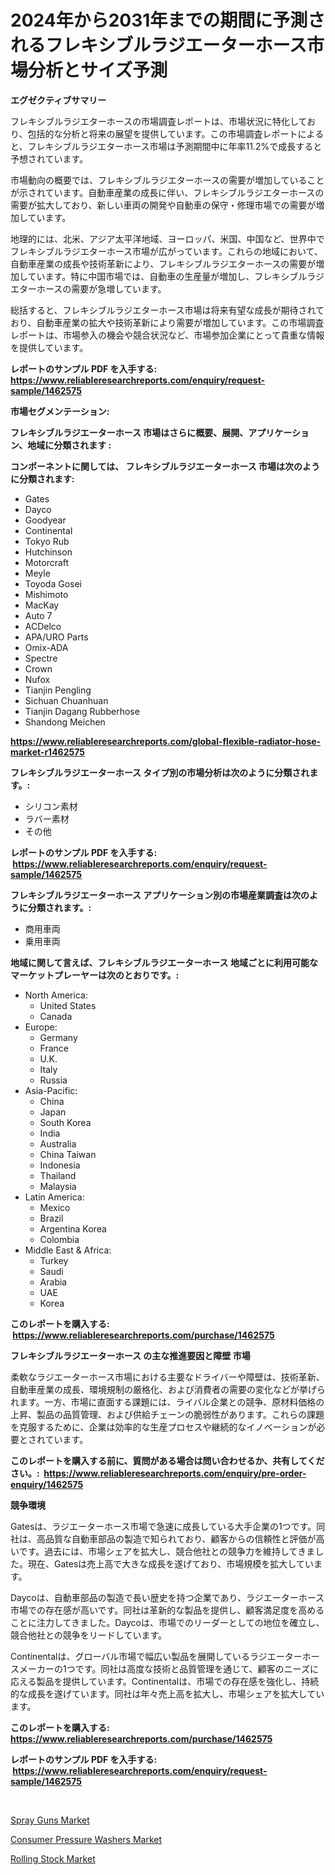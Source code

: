 <p><h1>2024年から2031年までの期間に予測されるフレキシブルラジエーターホース市場分析とサイズ予測</h1></p><p><strong>エグゼクティブサマリー</strong></p>
<p><p>フレキシブルラジエターホースの市場調査レポートは、市場状況に特化しており、包括的な分析と将来の展望を提供しています。この市場調査レポートによると、フレキシブルラジエターホース市場は予測期間中に年率11.2%で成長すると予想されています。</p><p>市場動向の概要では、フレキシブルラジエターホースの需要が増加していることが示されています。自動車産業の成長に伴い、フレキシブルラジエターホースの需要が拡大しており、新しい車両の開発や自動車の保守・修理市場での需要が増加しています。</p><p>地理的には、北米、アジア太平洋地域、ヨーロッパ、米国、中国など、世界中でフレキシブルラジエターホース市場が広がっています。これらの地域において、自動車産業の成長や技術革新により、フレキシブルラジエターホースの需要が増加しています。特に中国市場では、自動車の生産量が増加し、フレキシブルラジエターホースの需要が急増しています。</p><p>総括すると、フレキシブルラジエターホース市場は将来有望な成長が期待されており、自動車産業の拡大や技術革新により需要が増加しています。この市場調査レポートは、市場参入の機会や競合状況など、市場参加企業にとって貴重な情報を提供しています。</p></p>
<p><strong>レポートのサンプル PDF を入手する: <a href="https://www.reliableresearchreports.com/enquiry/request-sample/1462575">https://www.reliableresearchreports.com/enquiry/request-sample/1462575</a></strong></p>
<p><strong>市場セグメンテーション:</strong></p>
<p><strong> フレキシブルラジエーターホース 市場はさらに概要、展開、アプリケーション、地域に分類されます :</strong></p>
<p><strong>コンポーネントに関しては、 フレキシブルラジエーターホース 市場は次のように分類されます: &nbsp;</strong></p>
<p><ul><li>Gates</li><li>Dayco</li><li>Goodyear</li><li>Continental</li><li>Tokyo Rub</li><li>Hutchinson</li><li>Motorcraft</li><li>Meyle</li><li>Toyoda Gosei</li><li>Mishimoto</li><li>MacKay</li><li>Auto 7</li><li>ACDelco</li><li>APA/URO Parts</li><li>Omix-ADA</li><li>Spectre</li><li>Crown</li><li>Nufox</li><li>Tianjin Pengling</li><li>Sichuan Chuanhuan</li><li>Tianjin Dagang Rubberhose</li><li>Shandong Meichen</li></ul></p>
<p><strong><a href="https://www.reliableresearchreports.com/global-flexible-radiator-hose-market-r1462575">https://www.reliableresearchreports.com/global-flexible-radiator-hose-market-r1462575</a></strong></p>
<p><strong> フレキシブルラジエーターホース タイプ別の市場分析は次のように分類されます。:</strong></p>
<p><ul><li>シリコン素材</li><li>ラバー素材</li><li>その他</li></ul></p>
<p><strong>レポートのサンプル PDF を入手する: &nbsp;<a href="https://www.reliableresearchreports.com/enquiry/request-sample/1462575">https://www.reliableresearchreports.com/enquiry/request-sample/1462575</a></strong></p>
<p><strong> フレキシブルラジエーターホース アプリケーション別の市場産業調査は次のように分類されます。:</strong></p>
<p><ul><li>商用車両</li><li>乗用車両</li></ul></p>
<p><strong>地域に関して言えば、フレキシブルラジエーターホース 地域ごとに利用可能なマーケットプレーヤーは次のとおりです。:</strong></p>
<p><ul>
    <li>
        North America:
        <ul>
            <li>United States</li>
            <li>Canada</li>
        </ul>
    </li>
    <li>
        Europe:
        <ul>
            <li>Germany</li>
            <li>France</li>
            <li>U.K.</li>
            <li>Italy</li>
            <li>Russia</li>
        </ul>
    </li>
    <li>
        Asia-Pacific:
        <ul>
            <li>China</li>
            <li>Japan</li>
            <li>South Korea</li>
            <li>India</li>
            <li>Australia</li>
            <li>China Taiwan</li>
            <li>Indonesia</li>
            <li>Thailand</li>
            <li>Malaysia</li>
        </ul>
    </li>
    <li>
        Latin America:
        <ul>
            <li>Mexico</li>
            <li>Brazil</li>
            <li>Argentina Korea</li>
            <li>Colombia</li>
        </ul>
    </li>
    <li>
        Middle East & Africa:
        <ul>
            <li>Turkey</li>
            <li>Saudi</li>
            <li>Arabia</li>
            <li>UAE</li>
            <li>Korea</li>
        </ul>
    </li>
    </ul></p>
<p><strong>このレポートを購入する: &nbsp;<a href="https://www.reliableresearchreports.com/purchase/1462575">https://www.reliableresearchreports.com/purchase/1462575</a></strong></p>
<p><strong>フレキシブルラジエーターホース の主な推進要因と障壁 市場</strong></p>
<p><p>柔軟なラジエーターホース市場における主要なドライバーや障壁は、技術革新、自動車産業の成長、環境規制の厳格化、および消費者の需要の変化などが挙げられます。一方、市場に直面する課題には、ライバル企業との競争、原材料価格の上昇、製品の品質管理、および供給チェーンの脆弱性があります。これらの課題を克服するために、企業は効率的な生産プロセスや継続的なイノベーションが必要とされています。</p></p>
<p><strong>このレポートを購入する前に、質問がある場合は問い合わせるか、共有してください。:&nbsp; <a href="https://www.reliableresearchreports.com/enquiry/pre-order-enquiry/1462575">https://www.reliableresearchreports.com/enquiry/pre-order-enquiry/1462575</a></strong></p>
<p><strong>競争環境</strong></p>
<p><p>Gatesは、ラジエーターホース市場で急速に成長している大手企業の1つです。同社は、高品質な自動車部品の製造で知られており、顧客からの信頼性と評価が高いです。過去には、市場シェアを拡大し、競合他社との競争力を維持してきました。現在、Gatesは売上高で大きな成長を遂げており、市場規模を拡大しています。</p><p>Daycoは、自動車部品の製造で長い歴史を持つ企業であり、ラジエーターホース市場での存在感が高いです。同社は革新的な製品を提供し、顧客満足度を高めることに注力してきました。Daycoは、市場でのリーダーとしての地位を確立し、競合他社との競争をリードしています。</p><p>Continentalは、グローバル市場で幅広い製品を展開しているラジエーターホースメーカーの1つです。同社は高度な技術と品質管理を通じて、顧客のニーズに応える製品を提供しています。Continentalは、市場での存在感を強化し、持続的な成長を遂げています。同社は年々売上高を拡大し、市場シェアを拡大しています。</p></p>
<p><strong>このレポートを購入する: &nbsp; <a href="https://www.reliableresearchreports.com/purchase/1462575">https://www.reliableresearchreports.com/purchase/1462575</a></strong></p>
<p><strong>レポートのサンプル PDF を入手する: &nbsp;<a href="https://www.reliableresearchreports.com/enquiry/request-sample/1462575">https://www.reliableresearchreports.com/enquiry/request-sample/1462575</a></strong><strong></strong></p>
<p>&nbsp;</p>
<p><p><a href="https://frill-swim-3cd.notion.site/Spray-Guns-Market-Insights-into-Market-CAGR-Market-Trends-and-Growth-Strategies-2033e177915c43788919d0b5fc25f64d">Spray Guns Market</a></p><p><a href="https://cautious-neon-760.notion.site/Consumer-Pressure-Washers-Market-Focuses-on-Market-Share-Size-and-Projected-Forecast-Till-2031-61fffbb2d98044208833f81d5e84a7bb">Consumer Pressure Washers Market</a></p><p><a href="https://spotless-saver-8fd.notion.site/Decoding-Rolling-Stock-Market-Metrics-Market-Share-Trends-and-Growth-Patterns-18ec1cbf68f64a598c674380835d27d6">Rolling Stock Market</a></p></p>